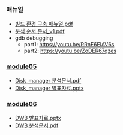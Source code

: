 ### 매뉴얼
* [빌드 환경 구축 매뉴얼.pdf](빌드%20환경%20구축%20매뉴얼.pdf)
* [분석 순서 문서_v1.pdf](분석%20순서%20문서_v1.pdf)
* gdb debugging
  * part1: https://youtu.be/RRnF6ElAV6s
  * part2: https://youtu.be/ZoDER67qzes
### [module05](/module05/README.md)
* [Disk_manager 분석문서.pdf](Disk_manager%20분석문서.pdf)
* [Disk_manager 발표자료.pptx](Disk_manager%20발표자료.pptx)

### [module06](/module06/README.md)
* [DWB 발표자료.pptx](DWB%20발표자료.pptx)
* [DWB 분석문서.pdf](DWB%20분석문서.pdf)
